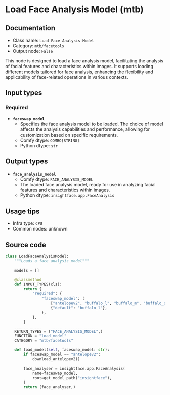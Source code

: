 # Load Face Analysis Model (mtb)
## Documentation
- Class name: `Load Face Analysis Model`
- Category: `mtb/facetools`
- Output node: `False`

This node is designed to load a face analysis model, facilitating the analysis of facial features and characteristics within images. It supports loading different models tailored for face analysis, enhancing the flexibility and applicability of face-related operations in various contexts.
## Input types
### Required
- **`faceswap_model`**
    - Specifies the face analysis model to be loaded. The choice of model affects the analysis capabilities and performance, allowing for customization based on specific requirements.
    - Comfy dtype: `COMBO[STRING]`
    - Python dtype: `str`
## Output types
- **`face_analysis_model`**
    - Comfy dtype: `FACE_ANALYSIS_MODEL`
    - The loaded face analysis model, ready for use in analyzing facial features and characteristics within images.
    - Python dtype: `insightface.app.FaceAnalysis`
## Usage tips
- Infra type: `CPU`
- Common nodes: unknown


## Source code
```python
class LoadFaceAnalysisModel:
    """Loads a face analysis model"""

    models = []

    @classmethod
    def INPUT_TYPES(cls):
        return {
            "required": {
                "faceswap_model": (
                    ["antelopev2", "buffalo_l", "buffalo_m", "buffalo_sc"],
                    {"default": "buffalo_l"},
                ),
            },
        }

    RETURN_TYPES = ("FACE_ANALYSIS_MODEL",)
    FUNCTION = "load_model"
    CATEGORY = "mtb/facetools"

    def load_model(self, faceswap_model: str):
        if faceswap_model == "antelopev2":
            download_antelopev2()

        face_analyser = insightface.app.FaceAnalysis(
            name=faceswap_model,
            root=get_model_path("insightface"),
        )
        return (face_analyser,)

```
